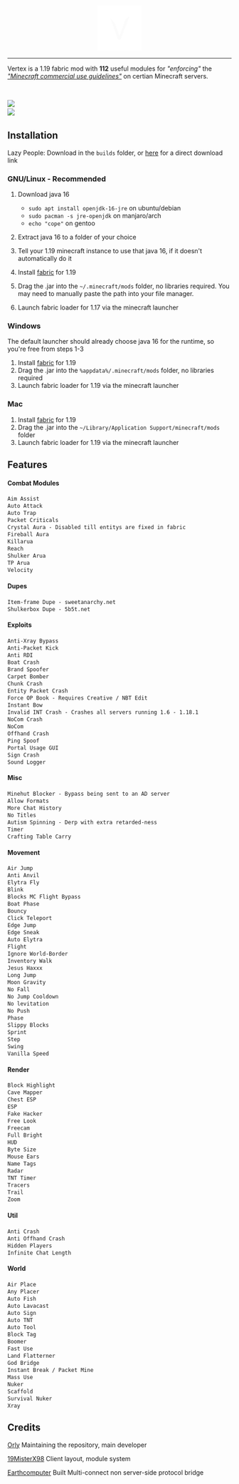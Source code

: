 <div align="center">
  <img src="https://github.com/AstralDB/TrollageClient/raw/main/images/vertexLogo.png" width="100">
  <br>
  
</div>
<hr>

Vertex is a 1.19 fabric mod with **112** useful modules for <i>"enforcing"</i> the <i>["Minecraft commercial use guidelines"](https://account.mojang.com/documents/commercial_guidelines#:~:text=sell%20entitlements%20that%20affect%20gameplay)</i> on certian Minecraft servers. 

<br>

<img src="https://img.shields.io/github/stars/AstralDB/TrollageClient?color=000000&style=for-the-badge"/><br>
<a href="https://github.com/AstralDB/TrollageClient/raw/main/bin/latest.jar">
  <img src="https://img.shields.io/github/downloads/AstralDB/TrollageClient/total?color=000000&style=for-the-badge&label=Downloads%20via%20releases">
</a>

## Installation

Lazy People:
Download in the `builds` folder, or [here](https://github.com/AstralDB/TrollageClient/raw/main/bin/latest.jar) for a direct download link


### GNU/Linux - Recommended 
1. Download java 16
   - `sudo apt install openjdk-16-jre` on ubuntu/debian
   - `sudo pacman -s jre-openjdk` on manjaro/arch
   - `echo "cope"` on gentoo

2. Extract java 16 to a folder of your choice
3. Tell your 1.19 minecraft instance to use that java 16, if it doesn't automatically do it
4. Install [fabric](https://fabricmc.net/use/) for 1.19
5. Drag the .jar into the `~/.minecraft/mods` folder, no libraries required. You may need to manually paste the path into your file manager. 
6. Launch fabric loader for 1.17 via the minecraft launcher


### Windows
The default launcher should already choose java 16 for the runtime, so you're free from steps 1-3
1. Install [fabric](https://fabricmc.net/use/) for 1.19
2. Drag the .jar into the `%appdata%/.minecraft/mods` folder, no libraries required
3. Launch fabric loader for 1.19 via the minecraft launcher


### Mac
1. Install [fabric](https://fabricmc.net/use/) for 1.19
2. Drag the .jar into the `~/Library/Application Support/minecraft/mods` folder
3. Launch fabric loader for 1.19 via the minecraft launcher


## Features
#### Combat Modules
```
Aim Assist
Auto Attack
Auto Trap
Packet Criticals
Crystal Aura - Disabled till entitys are fixed in fabric
Fireball Aura
Killarua 
Reach
Shulker Arua
TP Arua
Velocity
```
#### Dupes
```
Item-frame Dupe - sweetanarchy.net
Shulkerbox Dupe - 5b5t.net
```
#### Exploits
```
Anti-Xray Bypass
Anti-Packet Kick
Anti RDI
Boat Crash
Brand Spoofer
Carpet Bomber
Chunk Crash
Entity Packet Crash
Force OP Book - Requires Creative / NBT Edit
Instant Bow
Invalid INT Crash - Crashes all servers running 1.6 - 1.18.1
NoCom Crash
NoCom
Offhand Crash
Ping Spoof
Portal Usage GUI
Sign Crash
Sound Logger
```
#### Misc
```
Minehut Blocker - Bypass being sent to an AD server
Allow Formats
More Chat History
No Titles
Autism Spinning - Derp with extra retarded-ness
Timer
Crafting Table Carry
```
#### Movement
```
Air Jump
Anti Anvil
Elytra Fly
Blink
Blocks MC Flight Bypass
Boat Phase
Bouncy
Click Teleport
Edge Jump
Edge Sneak
Auto Elytra
Flight
Ignore World-Border
Inventory Walk
Jesus Haxxx
Long Jump
Moon Gravity
No Fall
No Jump Cooldown
No levitation
No Push
Phase
Slippy Blocks
Sprint
Step 
Swing
Vanilla Speed
```
#### Render
```
Block Highlight
Cave Mapper
Chest ESP
ESP
Fake Hacker
Free Look
Freecam
Full Bright
HUD
Byte Size
Mouse Ears
Name Tags
Radar
TNT Timer
Tracers
Trail 
Zoom
```
#### Util
```
Anti Crash
Anti Offhand Crash
Hidden Players
Infinite Chat Length
```
#### World
```
Air Place
Any Placer
Auto Fish
Auto Lavacast
Auto Sign
Auto TNT
Auto Tool
Block Tag
Boomer
Fast Use
Land Flatterner
God Bridge
Instant Break / Packet Mine
Mass Use
Nuker
Scaffold
Survival Nuker
Xray
```

## Credits
[Orly](https://github.com/AstralDB) Maintaining the repository, main developer

[19MisterX98](https://github.com/19MisterX98) Client layout, module system

[Earthcomputer](https://github.com/Earthcomputer) Built Multi-connect non server-side protocol bridge
